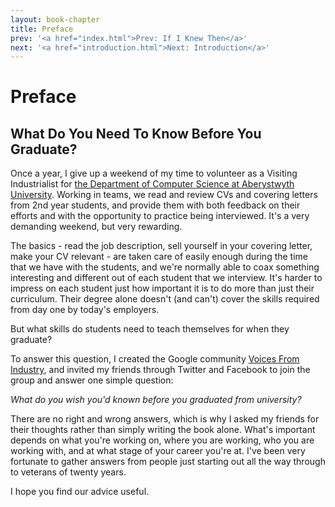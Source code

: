 ```yaml
---
layout: book-chapter
title: Preface
prev: '<a href="index.html">Prev: If I Knew Then</a>'
next: '<a href="introduction.html">Next: Introduction</a>'
---
```


# Preface

## What Do You Need To Know Before You Graduate?

Once a year, I give up a weekend of my time to volunteer as a Visiting Industrialist for [the Department of Computer Science at Aberystwyth University](http://www.aber.ac.uk/en/cs/).  Working in teams, we read and review CVs and covering letters from 2nd year students, and provide them with both feedback on their efforts and with the opportunity to practice being interviewed.  It's a very demanding weekend, but very rewarding.

The basics - read the job description, sell yourself in your covering letter, make your CV relevant - are taken care of easily enough during the time that we have with the students, and we're normally able to coax something interesting and different out of each student that we interview.  It's harder to impress on each student just how important it is to do more than just their curriculum. Their degree alone doesn't (and can't) cover the skills required from day one by today's employers.

But what skills do students need to teach themselves for when they graduate?

To answer this question, I created the Google community [Voices From Industry](https://plus.google.com/communities/111699457416495663696), and invited my friends through Twitter and Facebook to join the group and answer one simple question:

_What do you wish you'd known before you graduated from university?_

There are no right and wrong answers, which is why I asked my friends for their thoughts rather than simply writing the book alone.  What's important depends on what you're working on, where you are working, who you are working with, and at what stage of your career you're at.  I've been very fortunate to gather answers from people just starting out all the way through to veterans of twenty years.

I hope you find our advice useful.